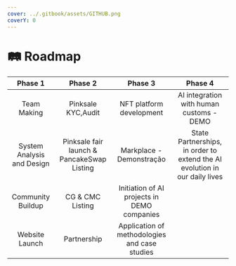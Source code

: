 ```yaml
---
cover: ../.gitbook/assets/GITHUB.png
coverY: 0
---
```


# 🛤 Roadmap

|           Phase 1          |                  Phase 2                   |                    Phase 3                    |                                   Phase 4                                  |
| :------------------------: | :----------------------------------------: | :-------------------------------------------: | :------------------------------------------------------------------------: |
|         Team Making        |             Pinksale KYC,Audit             |            NFT platform development           |                  AI integration with human customs - DEMO                  |
| System Analysis and Design | Pinksale fair launch & PancakeSwap Listing |            Markplace - Demonstração           | State Partnerships, in order to extend the AI evolution in our daily lives |
|      Community Buildup     |              CG & CMC Listing              |  Initiation of AI projects in DEMO companies  |                                                                            |
|       Website Launch       |                 Partnership                | Application of methodologies and case studies |                                                                            |



